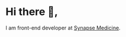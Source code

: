 # Hi there 👋,

I am front-end developer at [Synapse Medicine](https://synapse-medicine.com/).



<!--
**matthieucaron64/matthieucaron64** is a ✨ _special_ ✨ repository because its `README.md` (this file) appears on your GitHub profile.


[<img src='https://cdn.jsdelivr.net/npm/simple-icons@3.0.1/icons/github.svg' alt='github' height='20'>](https://github.com/matthieucaron64)  [<img src='https://cdn.jsdelivr.net/npm/simple-icons@3.0.1/icons/twitter.svg' alt='twitter' height='20'>](https://twitter.com/matthieucaron_)  [<img src='https://cdn.jsdelivr.net/npm/simple-icons@3.0.1/icons/icloud.svg' alt='website' height='20'>](http://matthieucaron.fr/)  


Here are some ideas to get you started:

- 🔭 I’m currently working on ...
- 🌱 I’m currently learning ...
- 👯 I’m looking to collaborate on ...
- 🤔 I’m looking for help with ...
- 💬 Ask me about ...
- 📫 How to reach me: ...
- 😄 Pronouns: ...
- ⚡ Fun fact: ...
-->
